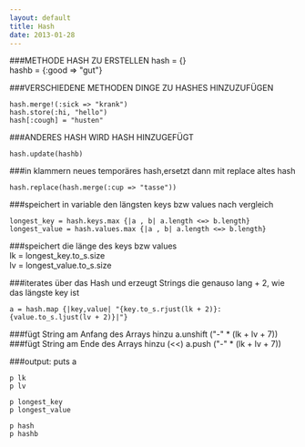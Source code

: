 ```yaml
---
layout: default
title: Hash
date: 2013-01-28
---
```



##\#METHODE HASH ZU ERSTELLEN 
    hash = {}  
    hashb = {:good => "gut"}

  

##\#VERSCHIEDENE METHODEN DINGE ZU HASHES HINZUZUFÜGEN

    hash.merge!(:sick => "krank")  
    hash.store(:hi, "hello")  
    hash[:cough] = "husten"


##\#ANDERES HASH WIRD HASH HINZUGEFÜGT

    hash.update(hashb)

##\#in klammern neues temporäres hash,ersetzt dann mit replace altes hash

    hash.replace(hash.merge(:cup => "tasse"))


##\#speichert in variable den längsten keys bzw values nach vergleich

    longest_key = hash.keys.max {|a , b| a.length <=> b.length}  
    longest_value = hash.values.max {|a , b| a.length <=> b.length}


##\#speichert die länge des keys bzw values  
    lk = longest_key.to_s.size  
    lv = longest_value.to_s.size


##\#iterates über das Hash und erzeugt Strings die genauso lang + 2, wie das längste key ist

    a = hash.map {|key,value| "{key.to_s.rjust(lk + 2)}: {value.to_s.ljust(lv + 2)}|"}

##\#fügt String am Anfang des Arrays hinzu
    a.unshift ("-" \* (lk + lv + 7))
##\#fügt String am Ende des Arrays hinzu (<<)
    a.push ("-" \* (lk + lv + 7))

##\#output:
    puts a

    p lk  
    p lv

    p longest_key  
    p longest_value

    p hash  
    p hashb
